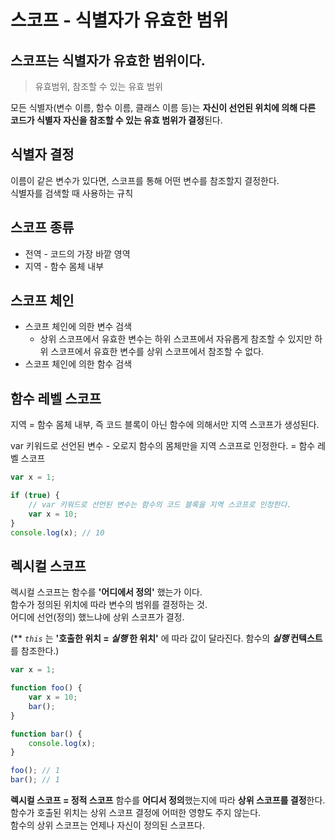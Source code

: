 # 스코프 - 식별자가 유효한 범위
## 스코프는 식별자가 유효한 범위이다.

> 유효범위, 참조할 수 있는 유효 범위

모든 식별자(변수 이름, 함수 이름, 클래스 이름 등)는 **자신이 선언된 위치에 의해 다른 코드가 식별자 자신을 참조할 수 있는 유효 범위가 결정**된다.

## 식별자 결정
이름이 같은 변수가 있다면, 스코프를 통해 어떤 변수를 참조할지 결정한다.   
식별자를 검색할 때 사용하는 규칙

## 스코프 종류
* 전역 - 코드의 가장 바깥 영역
* 지역 - 함수 몸체 내부  
## 스코프 체인
* 스코프 체인에 의한 변수 검색
	* 상위 스코프에서 유효한 변수는 하위 스코프에서 자유롭게 참조할 수 있지만 하위 스코프에서 유효한 변수를 상위 스코프에서 참조할 수 없다.
* 스코프 체인에 의한 함수 검색

## 함수 레벨 스코프
지역 = 함수 몸체 내부, 즉 코드 블록이 아닌 함수에 의해서만 지역 스코프가 생성된다.

var 키워드로 선언된 변수 - 오로지 함수의 몸체만을 지역 스코프로 인정한다. = 함수 레벨 스코프

```js
var x = 1;

if (true) {
	// var 키워드로 선언된 변수는 함수의 코드 블록을 지역 스코프로 인정한다.	
	var x = 10;
}
console.log(x); // 10
```

## 렉시컬 스코프
렉시컬 스코프는 함수를 **'어디에서 정의'** 했는가 이다.  
함수가 정의된 위치에 따라 변수의 범위를 결정하는 것.  
어디에 선언(정의) 했느냐에 상위 스코프가 결정.  

(** _`this`_ 는 **'호출한 위치 = _실행_ 한 위치'** 에 따라 값이 달라진다. 함수의 **_실행_ 컨텍스트**를 참조한다.)

```js
var x = 1;

function foo() {
	var x = 10;
	bar();
}

function bar() {
	console.log(x);
}

foo(); // 1
bar(); // 1
```
**렉시컬 스코프 = 정적 스코프**
함수를 **어디서 정의**했는지에 따라 **상위 스코프를 결정**한다.  
함수가 호출된 위치는 상위 스코프 결정에 어떠한 영향도 주지 않는다.  
함수의 상위 스코프는 언제나 자신이 정의된 스코프다.  



